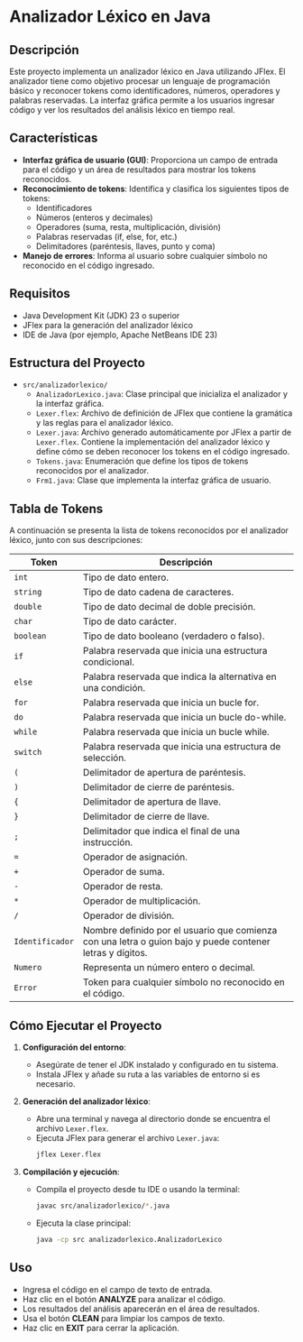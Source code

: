 # Analizador Léxico en Java

## Descripción

Este proyecto implementa un analizador léxico en Java utilizando JFlex. El analizador tiene como objetivo procesar un lenguaje de programación básico y reconocer tokens como identificadores, números, operadores y palabras reservadas. La interfaz gráfica permite a los usuarios ingresar código y ver los resultados del análisis léxico en tiempo real.

## Características

- **Interfaz gráfica de usuario (GUI)**: Proporciona un campo de entrada para el código y un área de resultados para mostrar los tokens reconocidos.
- **Reconocimiento de tokens**: Identifica y clasifica los siguientes tipos de tokens:
  - Identificadores
  - Números (enteros y decimales)
  - Operadores (suma, resta, multiplicación, división)
  - Palabras reservadas (if, else, for, etc.)
  - Delimitadores (paréntesis, llaves, punto y coma)
- **Manejo de errores**: Informa al usuario sobre cualquier símbolo no reconocido en el código ingresado.

## Requisitos

- Java Development Kit (JDK) 23 o superior
- JFlex para la generación del analizador léxico
- IDE de Java (por ejemplo, Apache NetBeans IDE 23)

## Estructura del Proyecto

- `src/analizadorlexico/`
  - `AnalizadorLexico.java`: Clase principal que inicializa el analizador y la interfaz gráfica.
  - `Lexer.flex`: Archivo de definición de JFlex que contiene la gramática y las reglas para el analizador léxico.
  - `Lexer.java`: Archivo generado automáticamente por JFlex a partir de `Lexer.flex`. Contiene la implementación del analizador léxico y define cómo se deben reconocer los tokens en el código ingresado.
  - `Tokens.java`: Enumeración que define los tipos de tokens reconocidos por el analizador.
  - `Frm1.java`: Clase que implementa la interfaz gráfica de usuario.

## Tabla de Tokens

A continuación se presenta la lista de tokens reconocidos por el analizador léxico, junto con sus descripciones:

| Token         | Descripción                                                  |
|---------------|--------------------------------------------------------------|
| `int`         | Tipo de dato entero.                                        |
| `string`      | Tipo de dato cadena de caracteres.                          |
| `double`      | Tipo de dato decimal de doble precisión.                    |
| `char`        | Tipo de dato carácter.                                      |
| `boolean`     | Tipo de dato booleano (verdadero o falso).                 |
| `if`          | Palabra reservada que inicia una estructura condicional.    |
| `else`        | Palabra reservada que indica la alternativa en una condición.|
| `for`         | Palabra reservada que inicia un bucle for.                 |
| `do`          | Palabra reservada que inicia un bucle do-while.            |
| `while`       | Palabra reservada que inicia un bucle while.               |
| `switch`      | Palabra reservada que inicia una estructura de selección.   |
| `(`           | Delimitador de apertura de paréntesis.                      |
| `)`           | Delimitador de cierre de paréntesis.                        |
| `{`           | Delimitador de apertura de llave.                            |
| `}`           | Delimitador de cierre de llave.                              |
| `;`           | Delimitador que indica el final de una instrucción.         |
| `=`           | Operador de asignación.                                     |
| `+`           | Operador de suma.                                          |
| `-`           | Operador de resta.                                         |
| `*`           | Operador de multiplicación.                                 |
| `/`           | Operador de división.                                       |
| `Identificador` | Nombre definido por el usuario que comienza con una letra o guion bajo y puede contener letras y dígitos. |
| `Numero`      | Representa un número entero o decimal.                      |
| `Error`       | Token para cualquier símbolo no reconocido en el código.    |

## Cómo Ejecutar el Proyecto

1. **Configuración del entorno**:
   - Asegúrate de tener el JDK instalado y configurado en tu sistema.
   - Instala JFlex y añade su ruta a las variables de entorno si es necesario.

2. **Generación del analizador léxico**:
   - Abre una terminal y navega al directorio donde se encuentra el archivo `Lexer.flex`.
   - Ejecuta JFlex para generar el archivo `Lexer.java`:
     ```bash
     jflex Lexer.flex
     ```

3. **Compilación y ejecución**:
   - Compila el proyecto desde tu IDE o usando la terminal:
     ```bash
     javac src/analizadorlexico/*.java
     ```
   - Ejecuta la clase principal:
     ```bash
     java -cp src analizadorlexico.AnalizadorLexico
     ```

## Uso

- Ingresa el código en el campo de texto de entrada.
- Haz clic en el botón **ANALYZE** para analizar el código.
- Los resultados del análisis aparecerán en el área de resultados.
- Usa el botón **CLEAN** para limpiar los campos de texto.
- Haz clic en **EXIT** para cerrar la aplicación.
